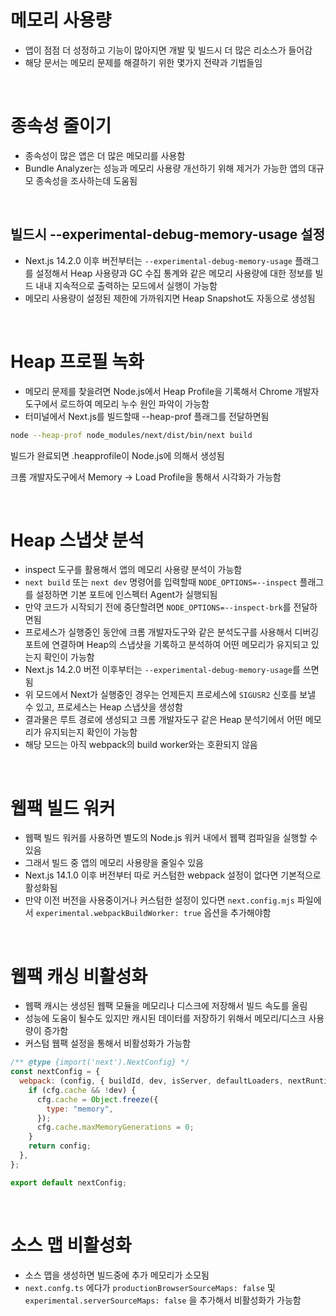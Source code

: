 # 메모리 사용량

- 앱이 점점 더 성정하고 기능이 많아지면 개발 및 빌드시 더 많은 리소스가 들어감
- 해당 문서는 메모리 문제를 해결하기 위한 몇가지 전략과 기법들임

<br/>

# 종속성 줄이기

- 종속성이 많은 앱은 더 많은 메모리를 사용함
- Bundle Analyzer는 성능과 메모리 사용량 개선하기 위해 제거가 가능한 앱의 대규모 종속성을 조사하는데 도움됨

<br/>

## 빌드시 --experimental-debug-memory-usage 설정

- Next.js 14.2.0 이후 버전부터는 `--experimental-debug-memory-usage` 플래그를 설정해서 Heap 사용량과 GC 수집 통계와 같은 메모리 사용량에 대한 정보를 빌드 내내 지속적으로 출력하는 모드에서 실행이 가능함
- 메모리 사용량이 설정된 제한에 가까워지면 Heap Snapshot도 자동으로 생성됨

<br/>

# Heap 프로필 녹화

- 메모리 문제를 찾을려면 Node.js에서 Heap Profile을 기록해서 Chrome 개발자도구에서 로드하여 메모리 누수 원인 파악이 가능함
- 터미널에서 Next.js를 빌드할때 --heap-prof 플래그를 전달하면됨

```bash
node --heap-prof node_modules/next/dist/bin/next build
```

빌드가 완료되면 .heapprofile이 Node.js에 의해서 생성됨

크롬 개발자도구에서 Memory -> Load Profile을 통해서 시각화가 가능함

<br/>

# Heap 스냅샷 분석

- inspect 도구를 활용해서 앱의 메모리 사용량 분석이 가능함
- `next build` 또는 `next dev` 명령어를 입력할때 `NODE_OPTIONS=--inspect` 플래그를 설정하면 기본 포트에 인스펙터 Agent가 실행되됨
- 만약 코드가 시작되기 전에 중단할려면 `NODE_OPTIONS=--inspect-brk`를 전달하면됨
- 프로세스가 실행중인 동안에 크롬 개발자도구와 같은 분석도구를 사용해서 디버깅 포트에 연결하며 Heap의 스냅샷을 기록하고 분석하여 어떤 메모리가 유지되고 있는지 확인이 가능함
- Next.js 14.2.0 버전 이후부터는 `--experimental-debug-memory-usage`를 쓰면됨
- 위 모드에서 Next가 실행중인 경우는 언제든지 프로세스에 `SIGUSR2` 신호를 보낼 수 있고, 프로세스는 Heap 스냅샷을 생성함
- 결과물은 루트 경로에 생성되고 크롬 개발자도구 같은 Heap 분석기에서 어떤 메모리가 유지되는지 확인이 가능함
- 해당 모드는 아직 webpack의 build worker와는 호환되지 않음

<br/>

# 웹팩 빌드 워커

- 웹팩 빌드 워커를 사용하면 별도의 Node.js 워커 내에서 웹팩 컴파일을 실행할 수 있음
- 그래서 빌드 중 앱의 메모리 사용량을 줄일수 있음
- Next.js 14.1.0 이후 버전부터 따로 커스텀한 webpack 설정이 없다면 기본적으로 활성화됨
- 만약 이전 버전을 사용중이거나 커스텀한 설정이 있다면 `next.config.mjs` 파일에서 `experimental.webpackBuildWorker: true` 옵션을 추가해야함

<br/>

# 웹팩 캐싱 비활성화

- 웹팩 캐시는 생성된 웹팩 모듈을 메모리나 디스크에 저장해서 빌드 속도를 올림
- 성능에 도움이 될수도 있지만 캐시된 데이터를 저장하기 위해서 메모리/디스크 사용량이 증가함
- 커스텀 웹팩 설정을 통해서 비활성화가 가능함

```mjs
/** @type {import('next').NextConfig} */
const nextConfig = {
  webpack: (config, { buildId, dev, isServer, defaultLoaders, nextRuntime, webpack }) => {
    if (cfg.cache && !dev) {
      cfg.cache = Object.freeze({
        type: "memory",
      });
      cfg.cache.maxMemoryGenerations = 0;
    }
    return config;
  },
};

export default nextConfig;
```

<br/>

# 소스 맵 비활성화

- 소스 맵을 생성하면 빌드중에 추가 메모리가 소모됨
- `next.confg.ts` 에다가 `productionBrowserSourceMaps: false` 및 `experimental.serverSourceMaps: false` 을 추가해서 비활성화가 가능함
